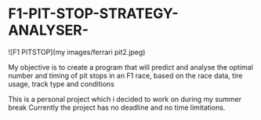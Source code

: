# F1-PIT-STOP-STRATEGY-ANALYSER-

![F1 PITSTOP](my images/ferrari pit2.jpeg)

My objective is to create a program that will predict and analyse the optimal number and timing of pit stops in an F1 race, based on the race data, tire usage, track type and conditions 

This is a personal project which i decided to work on during my summer break
Currently the project has no deadline and no time limitations. 
